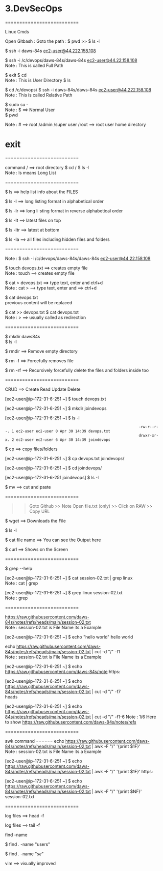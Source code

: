 # 3.DevSecOps
==========================

Linux Cmds

Open Gitbash : 
Goto the path : $ pwd  >> $ ls -l

$ ssh -i daws-84s ec2-user@44.222.158.108

$ ssh -i /c/devops/daws-84s/daws-84s ec2-user@44.22.158.108                 
Note :  This is called  Full Path

$ exit 
$ cd                                                                         
Note : This is User Directory
$ ls 

$ cd /c/devops/
$ ssh -i daws-84s/daws-84s ec2-user@44.222.158.108                          
Note :  This is called  Relative Path


$ sudo su -                                                                
Note : $ ==> Normal User                                       
$ pwd         

Note : # ==> root  /admin   /super user
/root ==> root user home directory
# exit 

==========================

command <options> <inputs>
/ ==> root directory
$ cd /
$ ls -l                                                                    
Note : ls means Long List 


==========================

$ ls           ==> help list info about the FILES

$ ls -l        ==> long listing format in alphabetical order

$ ls -lr       ==> long li sting format in reverse alphabetical order

$ ls -lt       ==> latest files on top

$ ls -ltr      ==> latest at bottom

$ ls -la       ==> all files including hidden files and folders


==========================

Note : $ ssh -i /c/devops/daws-84s/daws-84s ec2-user@44.22.158.108 

$ touch devops.txt    ==> creates empty file                             
Note : touch <file-name>   ==> creates empty file  
  
$ cat > devops.txt   ==> type text, enter and ctrl+d                    
Note : cat > <file-name> --> type text, enter and  ==> ctrl+d

$ cat devops.txt                                                          
previous content will be replaced


$ cat >> devops.txt 
$ cat devops.txt                                                         
Note : >   ==> usually called as redirection


==========================

$ mkdir  daws84s                                                         
$ ls -l

$ rmdir     ==> Remove empty directory

$ rm -f     ==> Forcefully removes file

$ rm -rf    ==> Recursively forcefully delete the files and folders inside too


==========================

CRUD ==> Create Read Update Delete

[ec2-user@ip-172-31-6-251 ~] $ touch devops.txt

[ec2-user@ip-172-31-6-251 ~] $ mkdir joindevops

[ec2-user@ip-172-31-6-251 ~] $ ls -l

                                                                 -rw-r--r--. 1 ec2-user ec2-user 0 Apr 30 14:39 devops.txt
                                                                 drwxr-xr-x. 2 ec2-user ec2-user 6 Apr 30 14:39 joindevops
                                                                 
$ cp <source> <destination>   ==> copy files/folders

[ec2-user@ip-172-31-6-251 ~] $ cp devops.txt joindevops/

[ec2-user@ip-172-31-6-251 ~] $ cd joindevops/

[ec2-user@ip-172-31-6-251 joindevops] $ ls -l



$ mv <source> <destination>   ==> cut and paste

==========================

>> Goto Github   >> Note Open file.txt (only)   >> Click on RAW    >> Copy URL

$ wget <URL>       ==> Downloads the File

$ ls -l

$ cat file name    ==> You can see the Output here

$ curl <URL>       ==> Shows on the Screen

==========================

$ grep --help 

[ec2-user@ip-172-31-6-251 ~] $ cat session-02.txt | grep linux                      
Note : cat <file-name> | grep <word-to-search>

[ec2-user@ip-172-31-6-251 ~] $ grep linux session-02.txt                           
Note : grep <word-to-search> <file>


==========================

https://raw.githubusercontent.com/daws-84s/notes/refs/heads/main/session-02.txt      
Note : session-02.txt is File Name its a Example

[ec2-user@ip-172-31-6-251 ~] $ echo "hello world"
hello world

echo https://raw.githubusercontent.com/daws-84s/notes/refs/heads/main/session-02.txt | cut -d "/" -f1            
Note : session-02.txt is File Name its a Example

[ec2-user@ip-172-31-6-251 ~] $ echo https://raw.githubusercontent.com/daws-84s/note
https:

[ec2-user@ip-172-31-6-251 ~] $ echo https://raw.githubusercontent.com/daws-84s/notes/refs/heads/main/session-02.txt | cut -d "/" -f7           
heads

[ec2-user@ip-172-31-6-251 ~] $ echo https://raw.githubusercontent.com/daws-84s/notes/refs/heads/main/session-02.txt | cut -d "/" -f1-6      Note : 1/6 Here to show
https://raw.githubusercontent.com/daws-84s/notes/refs


==========================

awk command ====== echo https://raw.githubusercontent.com/daws-84s/notes/refs/heads/main/session-02.txt | awk -F "/" '{print $1F}'        
Note : session-02.txt is File Name its a Example

[ec2-user@ip-172-31-6-251 ~] $ echo https://raw.githubusercontent.com/daws-84s/notes/refs/heads/main/session-02.txt | awk -F "/" '{print $1F}'
https:

[ec2-user@ip-172-31-6-251 ~] $ echo https://raw.githubusercontent.com/daws-84s/notes/refs/heads/main/session-02.txt | awk -F "/" '{print $NF}'
session-02.txt


==========================

log files ==> head -f <log-file>

log files ==> tail -f <log-file>

find <where to search> -name <file-name>

$ find . -name "users"

$ find . -name "*se*"

vim ==> visually improved
































  
  







